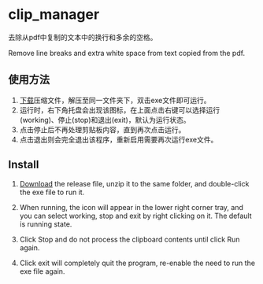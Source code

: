 # clip_manager

去除从pdf中复制的文本中的换行和多余的空格。

 Remove line breaks and extra white space from text copied from the pdf.

## 使用方法

1. [下载](https://github.com/GOUKOU007/clip-manager/releases/download/v1.0.0/clip_manager.zip)压缩文件，解压至同一文件夹下，双击exe文件即可运行。
2. 运行时，右下角托盘会出现该图标，在上面点击右键可以选择运行(working)、停止(stop)和退出(exit)，默认为运行状态。
3. 点击停止后不再处理剪贴板内容，直到再次点击运行。
4. 点击退出则会完全退出该程序，重新启用需要再次运行exe文件。

## Install

1. [Download](https://github.com/GOUKOU007/clip-manager/releases/download/v1.0.0/clip_manager.zip) the release file, unzip it to the same folder, and double-click the exe file to run it.

2. When running, the icon will appear in the lower right corner tray, and you can select working, stop and exit by right clicking on it. The default is running state.

3. Click Stop and do not process the clipboard contents until click Run again.

4. Click exit will completely quit the program, re-enable the need to run the exe file again.

